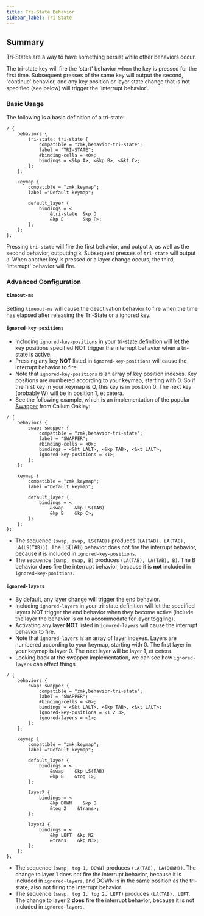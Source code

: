 ```yaml
---
title: Tri-State Behavior
sidebar_label: Tri-State
---
```


## Summary

Tri-States are a way to have something persist while other behaviors occur.

The tri-state key will fire the 'start' behavior when the key is pressed for the first time. Subsequent presses of the same key will output the second, 'continue' behavior, and any key position or layer state change that is not specified (see below) will trigger the 'interrupt behavior'.

### Basic Usage

The following is a basic definition of a tri-state:

```
/ {
    behaviors {
        tri-state: tri-state {
            compatible = "zmk,behavior-tri-state";
            label = "TRI-STATE";
            #binding-cells = <0>;
            bindings = <&kp A>, <&kp B>, <&kt C>;
        };
    };

    keymap {
        compatible = "zmk,keymap";
        label ="Default keymap";

        default_layer {
            bindings = <
                &tri-state  &kp D
                &kp E       &kp F>;
        };
    };
};
```

Pressing `tri-state` will fire the first behavior, and output `A`, as well as the second behavior, outputting `B`. Subsequent presses of `tri-state` will output `B`. When another key is pressed or a layer change occurs, the third, 'interrupt' behavior will fire.

### Advanced Configuration

#### `timeout-ms`

Setting `timeout-ms` will cause the deactivation behavior to fire when the time has elapsed after releasing the Tri-State or a ignored key.

#### `ignored-key-positions`

- Including `ignored-key-positions` in your tri-state definition will let the key positions specified NOT trigger the interrupt behavior when a tri-state is active.
- Pressing any key **NOT** listed in `ignored-key-positions` will cause the interrupt behavior to fire.
- Note that `ignored-key-positions` is an array of key position indexes. Key positions are numbered according to your keymap, starting with 0. So if the first key in your keymap is Q, this key is in position 0. The next key (probably W) will be in position 1, et cetera.
- See the following example, which is an implementation of the popular [Swapper](https://github.com/callum-oakley/qmk_firmware/tree/master/users/callum) from Callum Oakley:

```
/ {
    behaviors {
        swap: swapper {
            compatible = "zmk,behavior-tri-state";
            label = "SWAPPER";
            #binding-cells = <0>;
            bindings = <&kt LALT>, <&kp TAB>, <&kt LALT>;
            ignored-key-positions = <1>;
        };
    };

    keymap {
        compatible = "zmk,keymap";
        label ="Default keymap";

        default_layer {
            bindings = <
                &swap    &kp LS(TAB)
                &kp B    &kp C>;
        };
    };
};
```

- The sequence `(swap, swap, LS(TAB))` produces `(LA(TAB), LA(TAB), LA(LS(TAB)))`. The LS(TAB) behavior does not fire the interrupt behavior, because it is included in `ignored-key-positions`.
- The sequence `(swap, swap, B)` produces `(LA(TAB), LA(TAB), B)`. The B behavior **does** fire the interrupt behavior, because it is **not** included in `ignored-key-positions`.

#### `ignored-layers`

- By default, any layer change will trigger the end behavior.
- Including `ignored-layers` in your tri-state definition will let the specified layers NOT trigger the end behavior when they become active (include the layer the behavior is on to accommodate for layer toggling).
- Activating any layer **NOT** listed in `ignored-layers` will cause the interrupt behavior to fire.
- Note that `ignored-layers` is an array of layer indexes. Layers are numbered according to your keymap, starting with 0. The first layer in your keymap is layer 0. The next layer will be layer 1, et cetera.
- Looking back at the swapper implementation, we can see how `ignored-layers` can affect things

```
/ {
    behaviors {
        swap: swapper {
            compatible = "zmk,behavior-tri-state";
            label = "SWAPPER";
            #binding-cells = <0>;
            bindings = <&kt LALT>, <&kp TAB>, <&kt LALT>;
            ignored-key-positions = <1 2 3>;
            ignored-layers = <1>;
        };
    };

    keymap {
        compatible = "zmk,keymap";
        label ="Default keymap";

        default_layer {
            bindings = <
                &swap    &kp LS(TAB)
                &kp B    &tog 1>;
        };

        layer2 {
            bindings = <
                &kp DOWN    &kp B
                &tog 2    &trans>;
        };

        layer3 {
            bindings = <
                &kp LEFT  &kp N2
                &trans    &kp N3>;
        };
    };
};
```

- The sequence `(swap, tog 1, DOWN)` produces `(LA(TAB), LA(DOWN))`. The change to layer 1 does not fire the interrupt behavior, because it is included in `ignored-layers`, and DOWN is in the same position as the tri-state, also not firing the interrupt behavior.
- The sequence `(swap, tog 1, tog 2, LEFT)` produces `(LA(TAB), LEFT`. The change to layer 2 **does** fire the interrupt behavior, because it is not included in `ignored-layers`.
